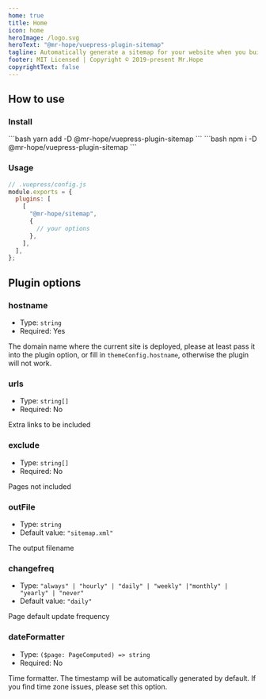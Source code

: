 ```yaml
---
home: true
title: Home
icon: home
heroImage: /logo.svg
heroText: "@mr-hope/vuepress-plugin-sitemap"
tagline: Automatically generate a sitemap for your website when you build it.
footer: MIT Licensed | Copyright © 2019-present Mr.Hope
copyrightText: false
---
```


## How to use

### Install

<CodeGroup>
<CodeGroupItem title="yarn">
```bash
yarn add -D @mr-hope/vuepress-plugin-sitemap
```
</CodeGroupItem>

<CodeGroupItem title="npm">
```bash
npm i -D @mr-hope/vuepress-plugin-sitemap
```
</CodeGroupItem>
</CodeGroup>

### Usage

```js
// .vuepress/config.js
module.exports = {
  plugins: [
    [
      "@mr-hope/sitemap",
      {
        // your options
      },
    ],
  ],
};
```

## Plugin options

### hostname

- Type: `string`
- Required: Yes

The domain name where the current site is deployed, please at least pass it into the plugin option, or fill in `themeConfig.hostname`, otherwise the plugin will not work.

### urls

- Type: `string[]`
- Required: No

Extra links to be included

### exclude

- Type: `string[]`
- Required: No

Pages not included

### outFile

- Type: `string`
- Default value: `"sitemap.xml"`

The output filename

### changefreq

- Type: `"always" | "hourly" | "daily" | "weekly" |"monthly" | "yearly" | "never"`
- Default value: `"daily"`

Page default update frequency

### dateFormatter

- Type: `($page: PageComputed) => string`
- Required: No

Time formatter. The timestamp will be automatically generated by default. If you find time zone issues, please set this option.
